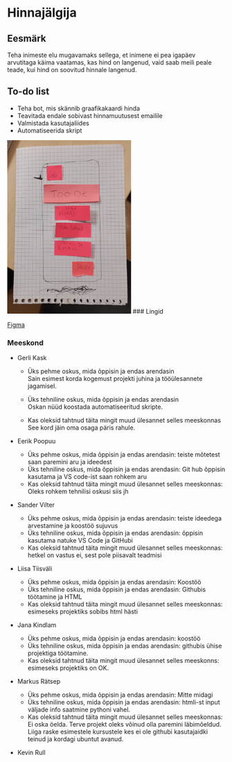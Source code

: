 # Hinnajälgija


## Eesmärk

Teha inimeste elu mugavamaks sellega, et inimene ei pea igapäev arvutitaga käima vaatamas, kas hind on langenud,
vaid saab meili peale teade, kui hind on soovitud hinnale langenud.

## To-do list

- Teha bot, mis skännib graafikakaardi hinda
- Teavitada endale sobivast hinnamuutusest emailile
- Valmistada kasutajaliides
- Automatiseerida skript
<img src ="https://raw.githubusercontent.com/Eerikpoopuu/projekt/main/20210930_135451.jpg">
<style>
     img {height: 400px}
     </style>
### Lingid


<a href="https://www.figma.com/file/8WvCoPgAxBblugCrT8ofdY/Spingo-Login-Signup-UI-Patterns-Community">Figma</a>

### Meeskond




- Gerli Kask
     - Üks pehme oskus, mida õppisin ja endas arendasin<br>
       Sain esimest korda kogemust projekti juhina ja tööülesannete jagamisel.
    
     - Üks tehniline oskus, mida õppisin ja endas arendasin<br>
       Oskan nüüd koostada automatiseeritud skripte.
       
     - Kas oleksid tahtnud täita mingit muud ülesannet selles meeskonnas<br>
       See kord jäin oma osaga päris rahule. 
      
- Eerik Poopuu
     - Üks pehme oskus, mida õppisin ja endas arendasin: teiste mõtetest saan paremini aru ja ideedest
     - Üks tehniline oskus, mida õppisin ja endas arendasin: Git hub õppisin kasutama ja VS code-ist saan rohkem aru
     - Kas oleksid tahtnud täita mingit muud ülesannet selles meeskonnas: Oleks rohkem tehnilisi oskusi siis jh
      
- Sander Vilter
     - Üks pehme oskus, mida õppisin ja endas arendasin: teiste ideedega arvestamine ja koostöö sujuvus
     - Üks tehniline oskus, mida õppisin ja endas arendasin: õppisin kasutama natuke VS Code ja GitHubi
     - Kas oleksid tahtnud täita mingit muud ülesannet selles meeskonnas: hetkel on vastus ei, sest pole piisavalt teadmisi
      
- Liisa Tiisväli
     - Üks pehme oskus, mida õppisin ja endas arendasin: Koostöö 
     - Üks tehniline oskus, mida õppisin ja endas arendasin: Githubis töötamine ja HTML
    -  Kas oleksid tahtnud täita mingit muud ülesannet selles meeskonnas: esimeseks projektiks sobibs html hästi
      
- Jana Kindlam
    -  Üks pehme oskus, mida õppisin ja endas arendasin: koostöö
    -  Üks tehniline oskus, mida õppisin ja endas arendasin: githubis ühise projektiga töötamine.
    -  Kas oleksid tahtnud täita mingit muud ülesannet selles meeskonns: esimeseks projektiks on OK.
      
- Markus Rätsep
    -  Üks pehme oskus, mida õppisin ja endas arendasin: Mitte midagi
    -  Üks tehniline oskus, mida õppisin ja endas arendasin: htmli-st input väljade info saatmine pythoni vahel.
    -  Kas oleksid tahtnud täita mingit muud ülesannet selles meeskonnas: Ei oska öelda. Terve projekt oleks võinud olla paremini läbimõeldud. Liiga raske esimestele kursustele kes ei ole githubi kasutajaidki teinud ja kordagi ubuntut avanud.
      
- Kevin Rull




